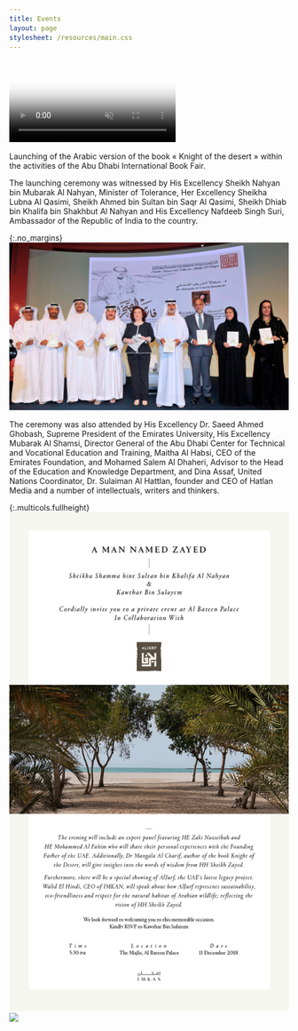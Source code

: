 ```yaml
---
title: Events
layout: page
stylesheet: /resources/main.css
---
```



<video autoplay loop muted playsinline poster="resources/adbf.jpg" preload="auto">
    <source src="resources/events.webm" type="video/webm">
    <source src="resources/events.mp4" type="video/mp4">
    Your device doesn't support this video.
</video>

Launching of the Arabic version of the book « Knight of the desert » within the activities of the Abu Dhabi International Book Fair.

The launching ceremony was witnessed by His Excellency Sheikh Nahyan bin Mubarak Al Nahyan, Minister of Tolerance, Her Excellency Sheikha Lubna Al Qasimi, Sheikh Ahmed bin Sultan bin Saqr Al Qasimi, Sheikh Dhiab bin Khalifa bin Shakhbut Al Nahyan and His Excellency Nafdeeb Singh Suri, Ambassador of the Republic of India to the country.

{:.no_margins}
![](resources/adbf.jpg)

The ceremony was also attended by His Excellency Dr. Saeed Ahmed Ghobash, Supreme President of the Emirates University, His Excellency Mubarak Al Shamsi, Director General of the Abu Dhabi Center for Technical and Vocational Education and Training, Maitha Al Habsi, CEO of the Emirates Foundation, and Mohamed Salem Al Dhaheri, Advisor to the Head of the Education and Knowledge Department, and Dina Assaf, United Nations Coordinator, Dr. Sulaiman Al Hattlan, founder and CEO of Hatlan Media and a number of intellectuals, writers and thinkers.

{:.multicols.fullheight}
![](resources/invitation.gif)
![](resources/amnz.png)
